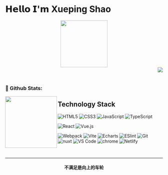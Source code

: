 # 𝗛𝗲𝗹𝗹𝗼 𝗜'𝗺 Xueping Shao 
<div align=center><img height="150"  src="https://s2.loli.net/2021/12/08/7fag4CkiItY9lzy.png"/></div>
<a href="https://count.getloli.com"><img align="right" src="https://count.getloli.com/get/@1024shao?theme=rule34"></a>
<!-- <hr/> -->
<!-- 
**个人掘金**:📚 [邵小白呀白](https://juejin.cn/user/210745713517950) 答应我，春招之后一定要好好写文章!!!!!!!!!!!!!!
<br>
**个人博客**:📝 [VuJson's earth](http://81.69.228.97:8090/) 目前还在维护中----
<br>
**QQ 账号**:📩 3059680677
<br>
**WeChat** :💬 xptz15387507459 欢迎唠嗑 -->
<!-- 𝑰 ❤️ 𝑭𝒓𝒐𝒏𝒕-𝒆𝒏𝒅 𝑫𝒆𝒗𝒆𝒍𝒐𝒑𝒎𝒆𝒏𝒕!<br/> -->
<!-- :vulcan_salute: 𝑰 𝒑𝒖𝒕 𝒎𝒐𝒔𝒕𝒍𝒚 𝒐𝒇 𝒎𝒚 𝒇𝒐𝒄𝒖𝒔 𝒐𝒏 𝒘𝒆𝒃 𝒅𝒆𝒗𝒆𝒍𝒐𝒑𝒎𝒆𝒏𝒕 𝒘𝒊𝒕𝒉 𝑱𝒂𝒗𝒂𝑺𝒄𝒓𝒊𝒑𝒕, 𝒂𝒏𝒅 𝑰'𝒎 𝒂 𝑽𝒖𝒆.𝒋𝒔 𝒏𝒆𝒓𝒅.  -->
<br/>
<br/>


### 🌈 Github Stats:
<img align="left" height='165px' src="https://github-readme-stats.vercel.app/api?username=1024shao&bg_color=10,65db9f,338ed1&title_color=fff&text_color=fff">

<!--  [![TopLangs](https://github-readme-stats.vercel.app/api/top-langs/?username=1024shao&layout=compact)](https://github.com/1024shao/github-readme-stats) -->
## Technology Stack

![HTML5](https://img.shields.io/badge/-HTML5-%23E44D27?style=flat-square&logo=html5&logoColor=ffffff)
![CSS3](https://img.shields.io/badge/-CSS3-%231572B6?style=flat-square&logo=css3)
![JavaScript](https://img.shields.io/badge/-JavaScript-%23F7DF1C?style=flat-square&logo=javascript&logoColor=000000&labelColor=%23F7DF1C&color=%23FFCE5A)
![TypeScript](https://img.shields.io/badge/-TypeScript-007ACC?style=flat-square&logo=typescript&logoColor=white)

![React](https://img.shields.io/badge/-React-%23282C34?style=flat-square&logo=react)
![Vue.js](https://img.shields.io/badge/-Vue.js-%232c3e50?style=flat-square&logo=vuedotjs)

![Webpack](https://img.shields.io/badge/-Webpack-%232C3A42?style=flat-square&logo=webpack)
![Vite](https://img.shields.io/badge/-Vite-%232C3A42?style=flat-square&logo=Vite)
![Echarts](https://img.shields.io/badge/-Echarts-%FF6384?style=flat-square&logo=chart.js)
![ESlint](https://img.shields.io/badge/-ESLint-%234B32C3?style=flat-square&logo=eslint)
![Git](https://img.shields.io/badge/-Git-%23F05032?style=flat-square&logo=git&logoColor=%23ffffff)
![nuxt](https://img.shields.io/badge/-Nuxt.js-%232C3A42?style=flat-square&logo=Nuxt.js)
![VS Code](https://img.shields.io/badge/-VSCode-%23007ACC?style=flat-square&logo=visual-studio-code)
![chrome](https://badgen.net/badge/icon/chrome?icon=chrome&label)
![Netlify](https://img.shields.io/badge/-Netlify-%2300C7B7?style=flat-square&logo=netlify&logoColor=ffffff)

<br>

<hr/>
<h4 align='center'>不满足是向上的车轮</h4>
